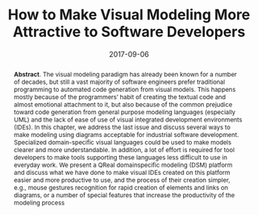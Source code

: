 ---
title: "How to Make Visual Modeling More Attractive to Software Developers"
authors: '<i>Andrey Terekhov, Timofey Bryksin, and Yurii Litvinov</i>'
collection: publications
permalink: /publication/2017-09-06-visual
date: 2017-09-06
venue: "<b>Present and Ulterior Software Engineering</b>"
paperurl: 'https://doi.org/10.1007/978-3-319-67425-4_9'
pdf: 'https://www.researchgate.net/profile/Manuel-Mazzara/publication/321153022_Microservices_a_Language-based_Approach/links/5b942340299bf147392a5044/Microservices-a-Language-based-Approach.pdf#page=140'
abstract: "<p><b>Abstract</b>. The visual modeling paradigm has already been known for a number of decades, but still a vast majority of software engineers prefer traditional programming to automated code generation from visual models. This happens mostly because of the programmers’ habit of creating the textual code and almost emotional attachment to it, but also because of the common prejudice toward code generation from general purpose modeling languages (especially UML) and the lack of ease of use of visual integrated development environments (IDEs). In this chapter, we address the last issue and discuss several ways to make modeling using diagrams acceptable for industrial software development. Specialized domain-specific visual languages could be used to make models clearer and more understandable. In addition, a lot of effort is required for tool developers to make tools supporting these languages less difficult to use in everyday work. We present a QReal domainspecific modeling (DSM) platform and discuss what we have done to make visual IDEs created on this platform easier and more productive to use, and the process of their creation simpler, e.g., mouse gestures recognition for rapid creation of elements and links on diagrams, or a number of special features that increase the productivity of the modeling process</p>"
---
